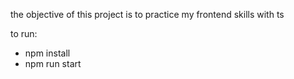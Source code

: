 the objective of this project is to practice my frontend skills with ts

to run:

- npm install
- npm run start